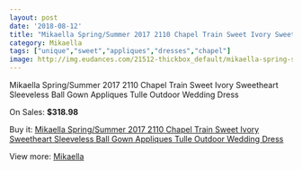 ```yaml
---
layout: post
date: '2018-08-12'
title: "Mikaella Spring/Summer 2017 2110 Chapel Train Sweet Ivory Sweetheart Sleeveless Ball Gown Appliques Tulle Outdoor Wedding Dress"
category: Mikaella
tags: ["unique","sweet","appliques","dresses","chapel"]
image: http://img.eudances.com/21512-thickbox_default/mikaella-spring-summer-2017-2110-chapel-train-sweet-ivory-sweetheart-sleeveless-ball-gown-appliques-tulle-outdoor-wedding-dress.jpg
---
```

Mikaella Spring/Summer 2017 2110 Chapel Train Sweet Ivory Sweetheart Sleeveless Ball Gown Appliques Tulle Outdoor Wedding Dress

On Sales: **$318.98**
<a href="https://www.eudances.com/en/mikaella/6609-mikaella-spring-summer-2017-2110-chapel-train-sweet-ivory-sweetheart-sleeveless-ball-gown-appliques-tulle-outdoor-wedding-dress.html"><amp-img layout="responsive" width="600" height="600" src="//img.eudances.com/21512-thickbox_default/mikaella-spring-summer-2017-2110-chapel-train-sweet-ivory-sweetheart-sleeveless-ball-gown-appliques-tulle-outdoor-wedding-dress.jpg" alt="Mikaella Spring/Summer 2017 2110 Chapel Train Sweet Ivory Sweetheart Sleeveless Ball Gown Appliques Tulle Outdoor Wedding Dress 0" /></a>
<a href="https://www.eudances.com/en/mikaella/6609-mikaella-spring-summer-2017-2110-chapel-train-sweet-ivory-sweetheart-sleeveless-ball-gown-appliques-tulle-outdoor-wedding-dress.html"><amp-img layout="responsive" width="600" height="600" src="//img.eudances.com/21518-thickbox_default/mikaella-spring-summer-2017-2110-chapel-train-sweet-ivory-sweetheart-sleeveless-ball-gown-appliques-tulle-outdoor-wedding-dress.jpg" alt="Mikaella Spring/Summer 2017 2110 Chapel Train Sweet Ivory Sweetheart Sleeveless Ball Gown Appliques Tulle Outdoor Wedding Dress 1" /></a>
<a href="https://www.eudances.com/en/mikaella/6609-mikaella-spring-summer-2017-2110-chapel-train-sweet-ivory-sweetheart-sleeveless-ball-gown-appliques-tulle-outdoor-wedding-dress.html"><amp-img layout="responsive" width="600" height="600" src="//img.eudances.com/21517-thickbox_default/mikaella-spring-summer-2017-2110-chapel-train-sweet-ivory-sweetheart-sleeveless-ball-gown-appliques-tulle-outdoor-wedding-dress.jpg" alt="Mikaella Spring/Summer 2017 2110 Chapel Train Sweet Ivory Sweetheart Sleeveless Ball Gown Appliques Tulle Outdoor Wedding Dress 2" /></a>
<a href="https://www.eudances.com/en/mikaella/6609-mikaella-spring-summer-2017-2110-chapel-train-sweet-ivory-sweetheart-sleeveless-ball-gown-appliques-tulle-outdoor-wedding-dress.html"><amp-img layout="responsive" width="600" height="600" src="//img.eudances.com/21516-thickbox_default/mikaella-spring-summer-2017-2110-chapel-train-sweet-ivory-sweetheart-sleeveless-ball-gown-appliques-tulle-outdoor-wedding-dress.jpg" alt="Mikaella Spring/Summer 2017 2110 Chapel Train Sweet Ivory Sweetheart Sleeveless Ball Gown Appliques Tulle Outdoor Wedding Dress 3" /></a>
<a href="https://www.eudances.com/en/mikaella/6609-mikaella-spring-summer-2017-2110-chapel-train-sweet-ivory-sweetheart-sleeveless-ball-gown-appliques-tulle-outdoor-wedding-dress.html"><amp-img layout="responsive" width="600" height="600" src="//img.eudances.com/21515-thickbox_default/mikaella-spring-summer-2017-2110-chapel-train-sweet-ivory-sweetheart-sleeveless-ball-gown-appliques-tulle-outdoor-wedding-dress.jpg" alt="Mikaella Spring/Summer 2017 2110 Chapel Train Sweet Ivory Sweetheart Sleeveless Ball Gown Appliques Tulle Outdoor Wedding Dress 4" /></a>
<a href="https://www.eudances.com/en/mikaella/6609-mikaella-spring-summer-2017-2110-chapel-train-sweet-ivory-sweetheart-sleeveless-ball-gown-appliques-tulle-outdoor-wedding-dress.html"><amp-img layout="responsive" width="600" height="600" src="//img.eudances.com/21514-thickbox_default/mikaella-spring-summer-2017-2110-chapel-train-sweet-ivory-sweetheart-sleeveless-ball-gown-appliques-tulle-outdoor-wedding-dress.jpg" alt="Mikaella Spring/Summer 2017 2110 Chapel Train Sweet Ivory Sweetheart Sleeveless Ball Gown Appliques Tulle Outdoor Wedding Dress 5" /></a>
<a href="https://www.eudances.com/en/mikaella/6609-mikaella-spring-summer-2017-2110-chapel-train-sweet-ivory-sweetheart-sleeveless-ball-gown-appliques-tulle-outdoor-wedding-dress.html"><amp-img layout="responsive" width="600" height="600" src="//img.eudances.com/21513-thickbox_default/mikaella-spring-summer-2017-2110-chapel-train-sweet-ivory-sweetheart-sleeveless-ball-gown-appliques-tulle-outdoor-wedding-dress.jpg" alt="Mikaella Spring/Summer 2017 2110 Chapel Train Sweet Ivory Sweetheart Sleeveless Ball Gown Appliques Tulle Outdoor Wedding Dress 6" /></a>

Buy it: [Mikaella Spring/Summer 2017 2110 Chapel Train Sweet Ivory Sweetheart Sleeveless Ball Gown Appliques Tulle Outdoor Wedding Dress](https://www.eudances.com/en/mikaella/6609-mikaella-spring-summer-2017-2110-chapel-train-sweet-ivory-sweetheart-sleeveless-ball-gown-appliques-tulle-outdoor-wedding-dress.html "Mikaella Spring/Summer 2017 2110 Chapel Train Sweet Ivory Sweetheart Sleeveless Ball Gown Appliques Tulle Outdoor Wedding Dress")

View more: [Mikaella](https://www.eudances.com/en/106-mikaella "Mikaella")